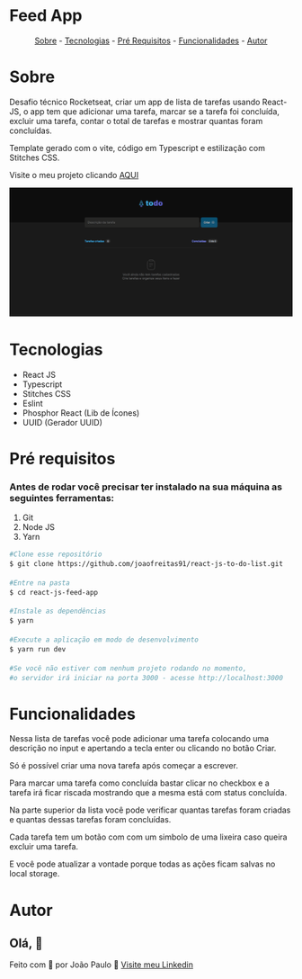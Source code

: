 # Feed App

<p align="center">
  <a href="#sobre">Sobre</a> -
  <a href="#tech">Tecnologias</a> -
  <a href="#pre">Pré Requisitos</a> -
  <a href="#func">Funcionalidades</a> -
  <a href="#autor">Autor</a>
</p>


<h1 id='sobre'>Sobre</h1>

Desafio técnico Rocketseat, criar um app de lista de tarefas usando
React-JS, o app tem que adicionar uma tarefa, marcar se a tarefa foi concluída,
excluir uma tarefa, contar o total de tarefas e mostrar quantas foram concluídas.

Template gerado com o vite, código em Typescript e estilização com Stitches CSS.

Visite o meu projeto clicando [AQUI](https://react-js-to-do-list-xi.vercel.app/)

![gif](./src/assets/git/presentation.gif)

<h1 id='tech'>Tecnologias</h1>

- React JS
- Typescript
- Stitches CSS
- Eslint
- Phosphor React (Lib de Ícones)
- UUID (Gerador UUID)


<h1 id='pre'>Pré requisitos </h1>

### Antes de rodar você precisar ter instalado na sua máquina as seguintes ferramentas:

1. Git
2. Node JS
3. Yarn

```bash
#Clone esse repositório
$ git clone https://github.com/joaofreitas91/react-js-to-do-list.git

#Entre na pasta
$ cd react-js-feed-app

#Instale as dependências 
$ yarn

#Execute a aplicação em modo de desenvolvimento
$ yarn run dev

#Se você não estiver com nenhum projeto rodando no momento, 
#o servidor irá iniciar na porta 3000 - acesse http://localhost:3000

```
<h1 id='func'>Funcionalidades</h1>

Nessa lista de tarefas você pode adicionar uma tarefa colocando uma 
descrição no input e apertando a tecla enter ou clicando no botão Criar.

Só é possível criar uma nova tarefa após começar a escrever.

Para marcar uma tarefa como concluída bastar clicar no checkbox e a tarefa
irá ficar riscada mostrando que a mesma está com status concluída.

Na parte superior da lista você pode verificar quantas tarefas foram criadas
e quantas dessas tarefas foram concluídas.

Cada tarefa tem um botão com com um simbolo de uma lixeira caso queira excluir
uma tarefa.

E você pode atualizar a vontade porque todas as ações ficam salvas no local storage.

<h1 id='autor'>Autor</h1>

## Olá, 👋

Feito com 💜 por João Paulo 👋 [Visite meu Linkedin](https://www.linkedin.com/in/joaopfreitas91/)

